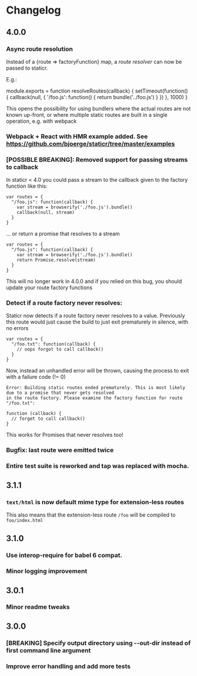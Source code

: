 # Changelog

## 4.0.0

### Async route resolution

Instead of a {route => factoryFunction} map, a _route resolver_ can now be passed to staticr.

E.g.:

module.exports = function resolveRoutes(callback) {
  setTimeout(function() {
    callback(null, {
      '/foo.js': function() {
        return bundle('../foo.js')
      }
    })
  }, 1000)
}

This opens the possibility for using bundlers where the actual routes are not known up-front, or where multiple
static routes are built in a single operation, e.g. with webpack

### Webpack + React with HMR example added. See https://github.com/bjoerge/staticr/tree/master/examples

### [POSSIBLE BREAKING]: Removed support for passing streams to callback

In staticr < 4.0 you could pass a stream to the callback given to the factory function like this:

```
var routes = {
  "/foo.js": function(callback) {
    var stream = browserify('./foo.js').bundle()
    callback(null, stream)
  }
}
```

... or return a promise that resolves to a stream
```
var routes = {
  "/foo.js": function(callback) {
    var stream = browserify('./foo.js').bundle()
    return Promise.resolve(stream)
  }
}
```

This will no longer work in 4.0.0 and if you relied on this bug, you should update your route factory functions

### Detect if a route factory never resolves:

Staticr now detects if a route factory never resolves to a value. Previously this route would just cause the build 
to just exit prematurely in silence, with no errors

```
var routes = {
  "/foo.txt": function(callback) {
    // oops forgot to call callback()
  }
}
```

Now, instead an unhandled error will be thrown, causing the process to exit with a failure code (!= 0)

```
Error: Building static routes ended prematurely. This is most likely due to a promise that never gets resolved 
in the route factory. Please examine the factory function for route "/foo.txt":

function (callback) {
  // forget to call callback()
}
```

This works for Promises that never resolves too!
 
### Bugfix: last route were emitted twice
### Entire test suite is reworked and tap was replaced with mocha.

## 3.1.1
### `text/html` is now default mime type for extension-less routes

This also means that the extension-less route `/foo` will be compiled to `foo/index.html` 

## 3.1.0
### Use interop-require for babel 6 compat.
### Minor logging improvement

## 3.0.1
### Minor readme tweaks

## 3.0.0
### [BREAKING] Specify output directory using --out-dir instead of first command line argument
### Improve error handling and add more tests